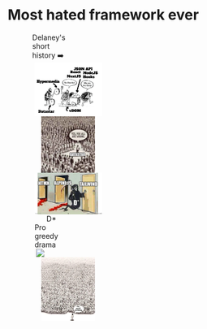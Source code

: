 # Most hated framework ever

<div style="display: flex; width: 79%; align-items: flex-end; flex-wrap: wrap; margin: 0 auto;">

  <v-click>
  <div style="width: 33.33%; display: flex; align-self: stretch; align-items: center; justify-content: center;">
    Delaney's short history ➡️
  </div>
  </v-click>

  <v-click>
  <div style="width: 33.33%; color: #24090d;">
    <img src="../assets/comeon.png" style="display: block;margin: 0 auto;"  />
  </div>
  </v-click>

  <v-click>
  <div style="width: 33.33%; color: #4f121b;">
    <img src="../assets/all-wrong1.jpg" style="display: block;margin: 0 auto; width: 80%;"  />
  </div>
  </v-click>

  <v-click>
  <div style="width: 33.33%; color: #8f2131;">
    <img src="../assets/make-enemy.png" style="display: block;margin: 0 auto;" />
  </div>
  </v-click>

  <v-click>
  <div style="width: 33.33%;">
    &nbsp;&nbsp;&nbsp;&nbsp;&nbsp;&nbsp;D* Pro greedy drama
    <img src="../assets/sending-msg.gif"  style="width: 90%;display: block;margin: 0 auto;" />
  </div>
  </v-click>

  <v-click>
  <div style="width: 33.33%; color: red">
    <img src="../assets/all-wrong.png" style="display: block;margin: 0 auto; width: 80%;"  />
  </div>
  </v-click>

</div>



